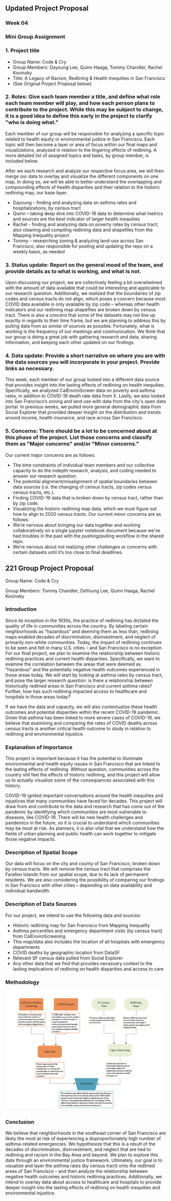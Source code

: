 ## Updated Project Proposal 

### Week 04
### Mini Group Assignment
### 1. Project title 
* Group Name: Code & Cry
* Group Members: Dayoung Lee, Quinn Haaga, Tommy Chandler, Rachel Kovinsky 
* Title: A Legacy of Racism, Redlining & Health Inequities in San Francisco  
* (See Original Project Proposal below)


### 2. Roles: Give each team member a title, and define what role each team member will play, and how each person plans to contribute to the project. While this may be subject to change, it is a good idea to define this early in the project to clarify "who is doing what."

Each member of our group will be responsible for analyzing a specific topic related to health equity or environmental justice in San Francisco. Each topic will then become a layer or area of focus within our final maps and visualizations, analyzed in relation to the lingering effects of redlining. A more detailed list of  assigned topics and tasks, by group member, is included below. 

After we each research and analyze our respective focus area, we will then merge our data to overlay and visualize the different components on one map. In doing so, we will be able to better understand the overlapping and compounding effects of health disparities and their relation to the historic redlining map, our base layer. 

* Dayoung –  finding and analyzing data on asthma rates and hospitalizations, by census tract 
* Quinn – taking deep dive into COVID-19 data to determine what metrics and sources are the best indicator of larger health inequities
* Rachel - finding and analyzing data on poverty rates by census tract; also cleaning and compiling redlining data and shapefiles from the Mapping Inequality project 
* Tommy - researching zoning & analyzing land-use across San Francisco; also responsible for posting and updating the repo on a weekly basis, as needed

### 3. Status update: Report on the general mood of the team, and provide details as to what is working, and what is not.
Upon discussing our project, we are collectively feeling a bit overwhelmed with the amount of data available that could be interesting and applicable to our research question. Additionally, we realized that the boundaries of zip codes and census tracts do not align, which poses a concern because most COVID data available is only available by zip code – whereas other health indicators and our redlining map shapefiles are broken down by census tract. There is also a concern that some of the datasets may not line up exactly in regards to their time frame, but we are planning to address this by pulling data from as similar of sources as possible. Fortunately, what is working is the frequency of our meetings and communication. We think that our group is doing a great job with gathering research and data, sharing information, and keeping each other updated on our findings. 

### 4. Data update: Provide a short narrative on where you are with the data sources you will incorporate in your project. Provide links as necessary.
This week, each member of our group looked into a different data source that provides insight into the lasting effects of redlining on health inequities. Specifically, we analyzed CalEnviroScreen data on poverty and asthma rates, in addition to COVID-19 death rate data from X. Lastly, we also looked into San Francisco’s zoning and land use with data from the city's open data portal. In previous weeks, we pulled more general demographic data from Social Explorer that provided deeper insight on the distribution and trends around income, health insurance, and race across San Francisco. 

### 5. Concerns: There should be a lot to be concerned about at this phase of the project. List those concerns and classify them as "Major concerns" and/or "Minor concerns."
Our current major concerns are as follows:
* The time constraints of individual team members and our collective capacity to do the indepth research, analysis, and coding needed to answer our research question. 
* The potential alignment/misalignment of spatial boundaries between data sources (i.e. the changing of census tracts, zip codes versus census tracts, etc.). 
* Finding COVID-19 data that is broken down by census tract, rather than by zip code.
* Visualizing the historic redlining map data, which we must figure out how to align to 2020 census tracts. 
Our current minor concerns are as follows:  
* We’re nervous about bringing our data together and working collaboratively on a single jupyter notebook document because we’ve had troubles in the past with the pushing/pulling workflow in the shared repo.
* We’re nervous about not realizing other challenges or concerns with certain datasets until it’s too close to final deadlines. 


## 221 Group Project Proposal
Group Name: Code & Cry

Group Members: Tommy Chandler, DaYoung Lee, Quinn Haaga, Rachel Kovinsky

### Introduction
Since its inception in the 1930s, the practice of redlining has dictated the quality of life in communities across the country. By labeling certain neighborhoods as “hazardous” and deeming them as less than, redlining maps enabled decades of discrimination, disinvestment, and neglect of primarily non-white communities. Today, the impact of redlining continues to be seen and felt in many U.S. cities – and San Francisco is no exception. 
For our final project, we plan to examine the relationship between historic redlining practices and current health disparities. Specifically, we want to examine the correlation between the areas that were deemed as “hazardous” and the potentially negative health outcomes experienced in those areas today. We will start by looking at asthma rates by census tract, and pose the larger research question: is there a relationship between historically redlined areas in San Francisco and current asthma rates? Further, how has such redlining impacted access to healthcare and hospitals in those areas today? 

If we have the data and capacity, we will also contextualize these health outcomes and potential disparities within the recent COVID-19 pandemic. Given that asthma has been linked to more severe cases of COVID-19, we believe that examining and comparing the rates of COVID deaths across census tracts is another critical health outcome to study in relation to redlining and environmental injustice.   

### Explanation of Importance
This project is important because it has the potential to illuminate environmental and health equity issues in San Francisco that are linked to the lasting effects of redlining. Without question, communities across the country still feel the effects of historic redlining, and this project will allow us to actually visualize some of the consequences associated with this history.

COVID-19 ignited important conversations around the health inequities and injustices that many communities have faced for decades. This project will draw from and contribute to the data and research that has come out of the pandemic by identifying which communities are most vulnerable to diseases, like COVID-19. There will be new health challenges and pandemics in the future, so it is crucial to understand which communities may be most at risk. As planners, it is also vital that we understand how the fields of urban planning and public health can work together to mitigate those negative impacts.  

### Description of Spatial Scope
Our data will focus on the city and county of San Francisco, broken down by census tracts. We will remove the census tract that comprises the Farallon Islands from our spatial scope, due to its lack of permanent residents. We are also considering the possibility of comparing our findings in San Francisco with other cities – depending on data availability and individual bandwidth.

### Description of Data Sources
For our project, we intend to use the following data and sources: 
* Historic redlining map for San Francisco from Mapping Inequality 
* Asthma percentiles and emergency department visits (by census tract) from CalEnviroScreening
* This map/data also includes the location of all hospitals with emergency departments
* COVID deaths by geographic location from DataSF
* Relevant SF census data pulled from Social Explorer 
* Any other data that we find that provides necessary context to the lasting implications of redlining on health disparities and access to care

### Methodology
![Flowchart](https://github.com/tommychandler5/221project/blob/0abcd59f9ce0716ebcb9975c822fd95333f7ef9f/Group%20Assignments/221%20Project%20Proposal%20Methodology%20Flow%20Chart.png)

### Conclusion 
We believe that neighborhoods in the southeast corner of San Francisco are likely the most at risk of experiencing a disproportionately high number of asthma-related emergencies. We hypothesize that this is a result of the decades of discrimination, disinvestment, and neglect that are tied to redlining and racism in the Bay Area and beyond. We plan to explore this data through an environmental justice framework. 
Ultimately, our goal is to visualize and layer the asthma rates (by census tract) onto the redlined areas of San Francisco – and then analyze the relationship between negative health outcomes and historic redlining practices. Additionally, we intend to overlay data about access to healthcare and hospitals to provide deeper insight into the lasting effects of redlining on health inequities and environmental injustice. 

